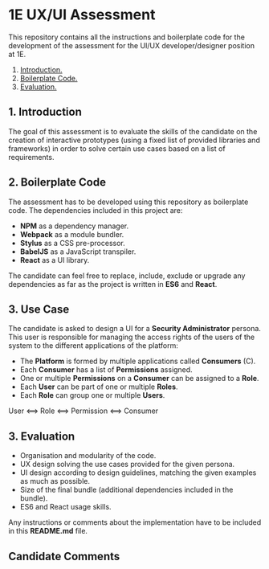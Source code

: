 # 1E UX/UI Assessment
This repository contains all the instructions and boilerplate code for the development of the assessment for the UI/UX developer/designer position at 1E.

1. [ Introduction. ](#intro)
2. [ Boilerplate Code. ](#boilerplate)
3. [ Evaluation. ](#evaluation)

<a name="intro"></a>
## 1. Introduction
The goal of this assessment is to evaluate the skills of the candidate on the creation of interactive prototypes (using a fixed list of provided libraries and frameworks) in order to solve certain use cases based on a list of requirements.

<a name="boilerplate"></a>
## 2. Boilerplate Code
The assessment has to be developed using this repository as boilerplate code. The dependencies included in this project are:
* **NPM** as a dependency manager.
* **Webpack** as a module bundler.
* **Stylus** as a CSS pre-processor.
* **BabelJS** as a JavaScript transpiler.
* **React** as a UI library.

The candidate can feel free to replace, include, exclude or upgrade any dependencies as far as the project is written in **ES6** and **React**.

<a name="requirements"></a>
## 3. Use Case
The candidate is asked to design a UI for a **Security Administrator** persona. This user is responsible for managing the access rights of the users of the system to the different applications of the platform:
* The **Platform** is formed by multiple applications called **Consumers** (C).
* Each **Consumer** has a list of **Permissions** assigned.
* One or multiple **Permissions** on a **Consumer** can be assigned to a **Role**.
* Each **User** can be part of one or multiple **Roles**.
* Each **Role** can group one or multiple **Users**.


User <==> Role <==> Permission <==> Consumer

<a name="evaluation"></a>
## 3. Evaluation
* Organisation and modularity of the code.
* UX design solving the use cases provided for the given persona.
* UI design according to design guidelines, matching the given examples as much as possible.
* Size of the final bundle (additional dependencies included in the bundle).
* ES6 and React usage skills.

Any instructions or comments about the implementation have to be included in this **README.md** file.


## Candidate Comments ##
